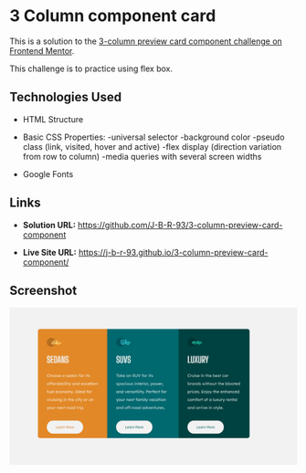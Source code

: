 # 3 Column component card

This is a solution to the [3-column preview card component challenge on Frontend Mentor](https://www.frontendmentor.io/challenges/3column-preview-card-component-pH92eAR2-).

This challenge is to practice using flex box.

## Technologies Used

- HTML Structure
- Basic CSS Properties:
  -universal selector
  -background color
  -pseudo class (link, visited, hover and active)
  -flex display (direction variation from row to column)
  -media queries with several screen widths

- Google Fonts

## Links

- **Solution URL:** https://github.com/J-B-R-93/3-column-preview-card-component

- **Live Site URL:** https://j-b-r-93.github.io/3-column-preview-card-component/

## Screenshot

<img src="images/Screenshot.JPG" alt="Screenshot for the compnoent card" />
